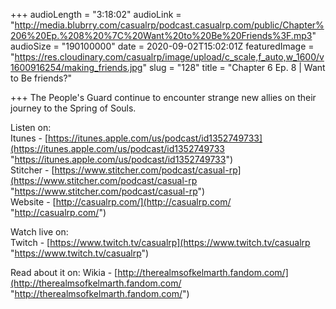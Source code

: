 +++
audioLength = "3:18:02"
audioLink = "http://media.blubrry.com/casualrp/podcast.casualrp.com/public/Chapter%206%20Ep.%208%20%7C%20Want%20to%20Be%20Friends%3F.mp3"
audioSize = "190100000"
date = 2020-09-02T15:02:01Z
featuredImage = "https://res.cloudinary.com/casualrp/image/upload/c_scale,f_auto,w_1600/v1600916254/making_friends.jpg"
slug = "128"
title = "Chapter 6 Ep. 8 | Want to Be friends?"

+++
The People's Guard continue to encounter strange new allies on their journey to the Spring of Souls. 

Listen on:  
Itunes - [https://itunes.apple.com/us/podcast/id1352749733](https://itunes.apple.com/us/podcast/id1352749733 "https://itunes.apple.com/us/podcast/id1352749733")  
Stitcher - [https://www.stitcher.com/podcast/casual-rp](https://www.stitcher.com/podcast/casual-rp "https://www.stitcher.com/podcast/casual-rp")  
Website - [http://casualrp.com/](http://casualrp.com/ "http://casualrp.com/")

Watch live on:  
Twitch - [https://www.twitch.tv/casualrp](https://www.twitch.tv/casualrp "https://www.twitch.tv/casualrp")

Read about it on: Wikia - [http://therealmsofkelmarth.fandom.com/](http://therealmsofkelmarth.fandom.com/ "http://therealmsofkelmarth.fandom.com/")